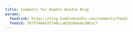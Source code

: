 ```yaml
---
title: Comments for Humble Bundle Blog
params:
  feedlink: https://blog.humblebundle.com/comments/feed/
  feedid: f67f5404e35748cca82b164e8e3963c7
---
```

